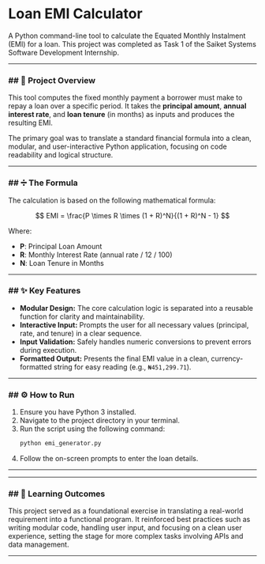 #  Loan EMI Calculator

A Python command-line tool to calculate the Equated Monthly Instalment (EMI) for a loan. This project was completed as Task 1 of the Saiket Systems Software Development Internship.

---

### ## 🎯 Project Overview

This tool computes the fixed monthly payment a borrower must make to repay a loan over a specific period. It takes the **principal amount**, **annual interest rate**, and **loan tenure** (in months) as inputs and produces the resulting EMI.

The primary goal was to translate a standard financial formula into a clean, modular, and user-interactive Python application, focusing on code readability and logical structure.

---

### ## ➗ The Formula

The calculation is based on the following mathematical formula:

$$ EMI = \frac{P \times R \times (1 + R)^N}{(1 + R)^N - 1} $$

Where:
- **P**: Principal Loan Amount
- **R**: Monthly Interest Rate (annual rate / 12 / 100)
- **N**: Loan Tenure in Months

---

### ## ✨ Key Features

- **Modular Design:** The core calculation logic is separated into a reusable function for clarity and maintainability.
- **Interactive Input:** Prompts the user for all necessary values (principal, rate, and tenure) in a clear sequence.
- **Input Validation:** Safely handles numeric conversions to prevent errors during execution.
- **Formatted Output:** Presents the final EMI value in a clean, currency-formatted string for easy reading (e.g., `₦451,299.71`).

---

### ## ⚙️ How to Run

1.  Ensure you have Python 3 installed.
2.  Navigate to the project directory in your terminal.
3.  Run the script using the following command:
    ```bash
    python emi_generator.py
    ```
4.  Follow the on-screen prompts to enter the loan details.

---


---

### ## 🧠 Learning Outcomes

This project served as a foundational exercise in translating a real-world requirement into a functional program. It reinforced best practices such as writing modular code, handling user input, and focusing on a clean user experience, setting the stage for more complex tasks involving APIs and data management.

---
